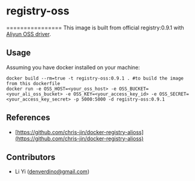 # registry-oss
================
This image is built from official registry:0.9.1 with [Aliyun OSS driver](https://github.com/chris-jin/docker-registry-alioss).


Usage
-------------------

Assuming you have docker installed on your machine:

    docker build --rm=true -t registry-oss:0.9.1 . #to build the image from this dockerfile
    docker run -e OSS_HOST=<your_oss_host> -e OSS_BUCKET=<your_ali_oss_bucket> -e OSS_KEY=<your_access_key_id> -e OSS_SECRET=<your_access_key_secret> -p 5000:5000 -d registry-oss:0.9.1
    

References
-------------------
* [https://github.com/chris-jin/docker-registry-alioss](https://github.com/chris-jin/docker-registry-alioss)


Contributors
-------------------
* Li Yi (denverdino@gmail.com)

